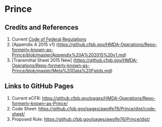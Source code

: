 Prince
======


## Credits and References

1. Current [Code of Federal Regulations](http://www.ecfr.gov/cgi-bin/text-idx?SID=5c95b351ff546ffdcab6d1cd3368eaa8&node=ap12.8.1003_16.a&rgn=div9)
2. [Appendix A 2015 v1] (https://github.cfpb.gov/HMDA-Operations/Repo-formerly-known-as-Prince/blob/master/Appendix%20A%202015%20v1.md)
3. [Transmittal Sheet 2015 New] (https://github.cfpb.gov/HMDA-Operations/Repo-formerly-known-as-Prince/blob/master/Meta%20Data%20Fields.md)


## Links to GitHub Pages

1. Current eCFR: <https://github.cfpb.gov/pages/HMDA-Operations/Repo-formerly-known-as-Prince/>
2. Code Sheet:  <https://github.cfpb.gov/pages/awolfe76/Prince/dist/code-sheet/>
3. Proposed Rule: <https://github.cfpb.gov/pages/awolfe76/Prince/dist/>
